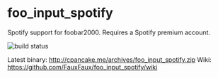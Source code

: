 # foo_input_spotify

Spotify support for foobar2000. Requires a Spotify premium account.

![build status](https://ci.appveyor.com/api/projects/status/github/stengerh/foo_input_spotify?branch=master&svg=true)

Latest binary: http://cpancake.me/archives/foo_input_spotify.zip
Wiki: https://github.com/FauxFaux/foo_input_spotify/wiki
